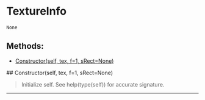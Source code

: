 # TextureInfo 
 ```
 None 
```
## Methods: 
* [Constructor(self, tex, f=1, sRect=None)](#Constructor) 
<div id="Constructor"></div>## Constructor(self, tex, f=1, sRect=None) 

  

 > Initialize self.  See help(type(self)) for accurate signature. 

 --- 
